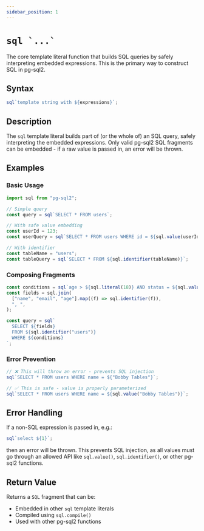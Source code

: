 ```yaml
---
sidebar_position: 1
---
```


# ``sql `...` ``

The core template literal function that builds SQL queries by safely interpreting embedded expressions. This is the primary way to construct SQL in pg-sql2.

## Syntax

```typescript
sql`template string with ${expressions}`;
```

## Description

The `sql` template literal builds part of (or the whole of) an SQL query, safely interpreting the embedded expressions. Only valid pg-sql2 SQL fragments can be embedded - if a raw value is passed in, an error will be thrown.

## Examples

### Basic Usage

```js
import sql from "pg-sql2";

// Simple query
const query = sql`SELECT * FROM users`;

// With safe value embedding
const userId = 123;
const userQuery = sql`SELECT * FROM users WHERE id = ${sql.value(userId)}`;

// With identifier
const tableName = "users";
const tableQuery = sql`SELECT * FROM ${sql.identifier(tableName)}`;
```

### Composing Fragments

```js
const conditions = sql`age > ${sql.literal(18)} AND status = ${sql.value("active")}`;
const fields = sql.join(
  ["name", "email", "age"].map((f) => sql.identifier(f)),
  ", ",
);

const query = sql`
  SELECT ${fields}
  FROM ${sql.identifier("users")}  
  WHERE ${conditions}
`;
```

### Error Prevention

```js
// ❌ This will throw an error - prevents SQL injection
sql`SELECT * FROM users WHERE name = ${"Bobby Tables"}`;

// ✅ This is safe - value is properly parameterized
sql`SELECT * FROM users WHERE name = ${sql.value("Bobby Tables")}`;
```

## Error Handling

If a non-SQL expression is passed in, e.g.:

```js
sql`select ${1}`;
```

then an error will be thrown. This prevents SQL injection, as all values must go through an allowed API like `sql.value()`, `sql.identifier()`, or other pg-sql2 functions.

## Return Value

Returns a `SQL` fragment that can be:

- Embedded in other `sql` template literals
- Compiled using `sql.compile()`
- Used with other pg-sql2 functions
